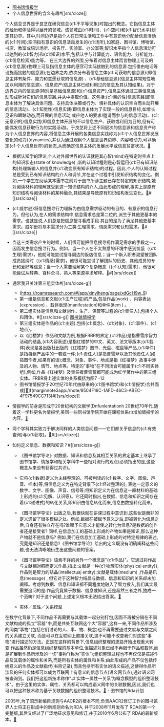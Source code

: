 - [图书馆情报学](marginnote3app://notebook/35A8B46B-B497-49E6-BF89-106A513E6697)
- 个人信息世界的含义有趣#[[srs/cloze]]

个人信息世界是于良芝在研究信息{c1:不平等现象}时提出的概念。它指信息主体的经历和体验得以展开的领域。该领域由{c1:时间}、{c1:空间}和{c1:智识水平}划定其边界。其中,时间边界是指个人在日常生活和工作中有意识地分配给信息活动的{c1:时间};空间指有意识的信息活动发生的{c1:场所},如家庭、困书馆、博物馆、书店、教室或培训场所、报告厅、实验室、办公室等;智识水平指个人信息活动可以达到的{c1:智力}和{c1:知识}水平,包括认字与计算能力、语言能力、分析能力、{c1:信息检索}能力等。
在三大边界的外围,分布着对信息主体而言物理上可及的{c1:信息源}(物理上可及指信息主体的感官可实际接触到的信息源.包括借由电话等设施而接触的信息源);在边界之内,依次分布着信息主体{c1:可获取的信息源}(即信息主体有条件、能力和意愿获取的信息源) 、{c1:基础信息源}(信息主体常规性地加以利用的信息源)、信息资产(信息主体已经利用过的信息及其认知结果)。对于边界之内的信息源(特别是基础信息源)和{c1:信息资产},信息主体通过三类信息活动形成针对它们的信息实践,并从中提取价值。这包括:{c1:目的性}信息实践(即信息主体为了解决具体问题、支持具体决策或行为、填补具体的认识空白而主动开展的信息活动)、{c1:知觉性}信息实践(即信息主体为了实现一般的信息目标,如增长见识和跟踪动态,而开展的信息活动,或应他人的要求/邀请而参与的信息活动)、{c1:无意识的}信息实践(即信息主体开展的不以信息生产、获取或利用为目的,但有可能偶发信息获取行为的实践活动)。于良芝将上述不同层次的信息源和信息资产称为个人信息世界的内容,将信息主体开展的各类信息实践称为{c1:个人信息世界发展变化的动力}(dynamics),并认为通过观察个人信息世界边界、内容和动力,可以确定{c1:个人信息世界}的状态,从而确定信息主体的发展水平或信息贫富状况。[🍎](marginnote3app://note/30BF9068-A52C-4926-82C6-21EE831B9363)
- 根据认知学的理论,个人对外部世界的认识就是其心智(mind)在特定时空点上的知识状态(state of knowledge) ;新的认知过程则是心智运用{c1:已有知识结构}处理新输人的信息并{c1:改变原有知识结构}的过程。因此,个人的认知过程总是受到已有知识结构的介人和调节,并在这个过程中引发知识结构的变化。例如,一个学生在阅读某本團书之前对于图书所涉主题已存在特定的知识结构,她对阅读材料的理解就受到这一知识结构的介人,由此形成的理解,事实上是原有知识结构与阅读材料的某种融合,其结果是导致原有知识结构发生变化。[🍎](marginnote3app://note/38E7BF9F-8613-4EF8-8D6B-6F712743F9BF)#[[srs/cloze]]
- {c1:威尔逊}将信息搜寻行力理解为由信息需求驱动的有目的、有意识的信息行为。但他认为,在人的需求结构中,信息需求总是第二位的,派生于其他更基本的需求。也就是说,人们总是把信息搜寻看成手段.其目的是为了满足其他更基本需求。威尔逊将基本需求分为三类:生理需求、情感需求和认知需求。[🍎](marginnote3app://note/F49441F1-3278-4EE1-B841-C3D4618C2FE1)#[[srs/cloze]]
- 当这三类需求产生的时候，人们很可能把信息搜寻视作满足需求的手段之一，因而发生信息搜寻行为。例如，当一个人在不太熟悉的环境中感到饥饿（{c1:生理}需求），他就可能尝试搜寻周边的饭店信息；当一个新入职者渴望被团队成员接纳时（{c1:情感}需求)，他很可能尝试了解团队的历史、其他成员的专长和爱好等信息；当一个人需要理解某个复杂概念（{c1:认知}需求），他很可能尝试从辞典、百科全书、熟人等来源寻求解释。[🍎](marginnote3app://note/9ABC5189-25C5-4525-B529-1A93ACBCD5ED)#[[srs/cloze]] 
- 通常我只关注第三组实体#[[srs/cloze-g]]
    - (https://roamresearch.com/#/app/xinyiheng/page/xdGcH9w_9)
    - 第一组是信息和文献{c1:生产过程}的产品,包括作品(work) 、内容表达(expression) 、载体表现(manifestation)和单件(item ) 。
    - 第二组实体是信息和文献创作、生产、保管等过程的{c1:责任人},包括个人和团体。#[[srs/cloze-g]]
[图书馆情报学](https://roamresearch.com/#/app/xinyiheng/page/xdGcH9w_9)
    - 第三组实体是作品的{c1:主题},包括{c1:概念}、{c1:对象}、{c1:事件}、{c1:地点}。
    - 以《红楼梦》作品和文献为例,根据FRBR的界定,{c1:作品}是指曹雪序智力活动的结晶,{c1:内容表述}是指红楼梦的中文、英文、法文等版本;{c1:载体}表现是各出版社出版的《红楼梦》图书、光盘、磁盘等产品,{c1:单件}是指每组产品中的一套或一件;{c1:责任人}是指曹雪斧以及其他责任人(如插图作者,如果有的话);概念、对象、事件、地点是指《红楼梦》故事中涉及的人物、情节、地点等。特定的"事物"在不同场合可能属于{c1:不同实体组},例如,作品《红楼梦》及责任者曹雪荒都可能成为红学著作中的第三组实体。FRBR将上述实体的关系概括为图7 -12
    - 图书馆情报学于20世纪70年代由原来的{c1:图书馆学}和{c1:情报学}合并而成[🍎]f(marginnote3app://note/9504F19C-1AFD-46C3-ABEC-4F97549CC713)#[[srs/cloze]]
- 情报学的前身是形成于20世纪初的文献学(Dnfunlentationh 20世纪70年代,随着这一学科更名为情报学,美同一些同书馆学院开始在课程体系巾增加情报学的内容。[🍎](marginnote3app://note/B31F8CB6-5A1D-4FDC-BC3B-5F181CA6BE2C)
- 两个学科其实致力于解决同样的人类信息问题——它们都关乎信息的{c1:有效查询}与{c1:获取}。[🍎](marginnote3app://note/807E9196-A20D-4070-9B8F-D6EF96C99BD9)#[[srs/cloze]]
- 如何定义信息、数据和知识？#[[srs/cloze-g]]

    - 《图书馆学导论》对数据、知识和信息及其相互关系的界定基本上继承了图书馆学、情报学和相关学科中一些相对流行的观点(必须指出的是,这些概念从来没有获得过共识)。
    - 它将{c1:数据}定义为未经整理的、可被判读的{c1:数字、文字、图像、声音、样本}等,将信息定义为在特定背景下{c1:经过整理的}, 表达一定意义的数字、文字、图像、声音、信号等;将知识定义为在信息这一原材料的基础上形成的{c1:见解、认识等}。它还同时指出,在数据、信息和知识之间存在着{c1:递进式}的转化关系,即知识由信息转化而来,信息由数据转化而来。

    - 《图书馆学导论》出版之后,我很快就在讲课过程中意识到,这些似是而非的定义遗留了很多模糊之处。例如,数据在被赋予意义之后,即被转化为信息之后,自身还有独立存在吗?谁赋予它意义才能使之转化为信息?是数据的创作者还是接受者? 同样,在信息加工的基础上形成的产物如果是知识,那么这种产物就不是信息吗? 例如,我们在信息加工基础上形成的对特定规律的表述,究竟是知识还是信息?《图书馆学导论》给出的定义既没有明确阐释这些问题,也无法清晰地衍生出这些问题的答案。
    - 《图书馆学导论》语焉不详的另外一个概念是"{c1:作品}"。它通过将作品与文献相对照而定义作品,指出:文献是一种{c1:物理实体(physical entity)},作品则是智力的结晶(intellectuaj entity);文献是载体(medium) ,作品是讯息(message) , 但它对于这种智力结晶与数据、信息和知识的关系却未加阐释。考虑到数据、信息和知识都不同程度地融入了智力投入,我们其实最需要追问的是:作品究竟属于数据、信息或知识,还是超然三者之外,独成一个范畴? 对于这个问题,上述定义根本无法给出答案。[🍎](marginnote3app://note/6132E26B-9C93-4A78-9621-40A2C0A98BD2)
    - 实体／属性／关系模型

在数字化背景下,不同作品不再需要与其载体一起分别打包,因而不再被分隔在不同文献构成的孤立"容器"中,而是共处互联网这个大"容器",这样一来,不同作品所涉及的同类"事物"(包括它们讨论的人、事、物、概念)也不再需要通过文献与文献之间的关系建立关联, 而是可以在互联网上直接关联,这不可能不改变我们对这些"事物"进行描述的方法。正是在这样的背景下,信息组织整理的思路开始出现重大转变:作品虽然仍是信息组织整理的基本单位,但描述对象已经不再限于作品和载体,而是扩展到作品所涉及的一切"事物"(称为"实体”);组织整理过程也不再仅仅是描述作品及其载体的属性和关系,而是所有实体的属性和关系;由此形成的产品不仅包括传统意义的作品及文献指代(书目记录),而且包括所有实体的语义描述,这使得作品所涉及的任何实体都可以成为互联网上有意义的信息节点(语义网节点),通过语义网被查询到。我们把这组新技术称作"以‘实体一属性一关系’为概念模型的组织整理技术"。由于这里的实体、属性、关系都可以构成语义网中的关联数据,因此,我们也可以把这种技术称为基于关联数据的组织整理技术。[🍎](marginnote3app://note/6C490DD4-97EC-45B1-8C38-024291216B88)
    - 图书馆的Rda计划

2005年,为了昭示新编目规则与AACR2的根本不同,负责AACR2修订工作的图书馆界人士将正在形成中的新规则命名为RDA, 并于2008年11月发布了 RDA的第一个完整版,其后又经过了广泛地征求意见和修订,并于2010年6月公布了 RDA的最新版本。[🍎](marginnote3app://note/67E9024F-5A14-481E-B351-2510D1F06423)
